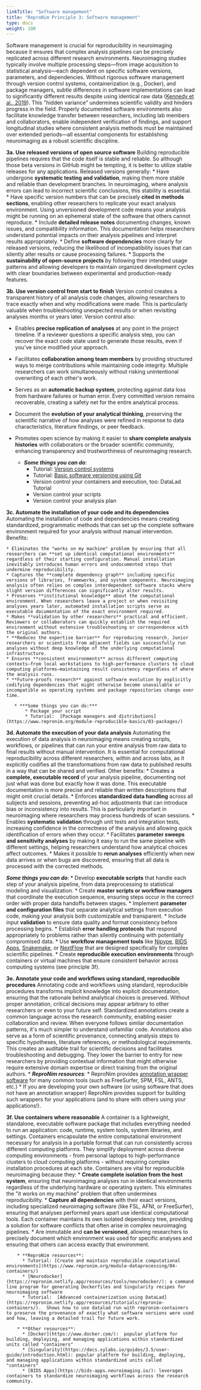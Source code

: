 ```yaml
---
linkTitle: "Software management"
title: "ReproNim Principle 3: Software management"
type: docs
weight: 100
---
```


Software management is crucial for reproducibility in neuroimaging because it ensures that complex analysis pipelines can be precisely replicated across different research environments. Neuroimaging studies typically involve multiple processing steps—from image acquisition to statistical analysis—each dependent on specific software versions, parameters, and dependencies. Without rigorous software management through version control systems, containerization (e.g., Docker), and package managers, subtle differences in software implementations can lead to significantly different results despite using identical raw data ([Kennedy et al., 2019](https://www.frontiersin.org/journals/neuroinformatics/articles/10.3389/fninf.2019.00001/full)). This "hidden variance" undermines scientific validity and hinders progress in the field. Properly documented software environments also facilitate knowledge transfer between researchers, including lab members and collaborators, enable independent verification of findings, and support longitudinal studies where consistent analysis methods must be maintained over extended periods—all essential components for establishing neuroimaging as a robust scientific discipline.

**3a. Use released versions of open source software**
   Building reproducible pipelines requires that the code itself is stable and reliable.  So although those beta versions in GitHub might be tempting, it is better to utilize stable releases for any applications.  Released versions generally:
    * Have undergone **systematic testing and validation**, making them more stable and reliable than development branches. In neuroimaging, where analysis errors can lead to incorrect scientific conclusions, this stability is essential.
    * Have specific version numbers that can be precisely **cited in methods sections**, enabling other researchers to replicate your exact analysis environment. Using unversioned development code means your analysis might be running on an ephemeral state of the software that others cannot reproduce.
    * Include **detailed release notes** documenting changes, known issues, and compatibility information. This documentation helps researchers understand potential impacts on their analysis pipelines and interpret results appropriately.
    * Define **software dependencies** more clearly for released versions, reducing the likelihood of incompatibility issues that can silently alter results or cause processing failures.
    * Supports the **sustainability of open-source projects** by following their intended usage patterns and allowing developers to maintain organized development cycles with clear boundaries between experimental and production-ready features.

**3b. Use version control from start to finish**
   Version control creates a transparent history of all analysis code changes, allowing researchers to trace exactly when and why modifications were made. This is particularly valuable when troubleshooting unexpected results or when revisiting analyses months or years later.  Version control also:

   * Enables **precise replication of analyses** at any point in the project timeline. If a reviewer questions a specific analysis step, you can recover the exact code state used to generate those results, even if you've since modified your approach.
   * Facilitates **collaboration among team members** by providing structured ways to merge contributions while maintaining code integrity. Multiple researchers can work simultaneously without risking unintentional overwriting of each other's work.
   * Serves as an **automatic backup system**, protecting against data loss from hardware failures or human error. Every committed version remains recoverable, creating a safety net for the entire analytical process.
   * Document the **evolution of your analytical thinking**, preserving the scientific narrative of how analyses were refined in response to data characteristics, literature findings, or peer feedback.
   * Promotes open science by making it easier to **share complete analysis histories** with collaborators or the broader scientific community, enhancing transparency and trustworthiness of neuroimaging research.

      * ***Some things you can do***:
        * Tutorial:  [Version control systems](https://www.repronim.org/module-reproducible-basics/02-vcs/)
        * Tutorial: [Basic software versioning using Git](/resources/tutorials/git/)
        * Version control your containers and execution, too: DataLad Tutorial
        * Version control your scripts
        * Version control your analysis plan

**3c. Automate the installation of your code and its dependencies**
   Automating the installation of code and dependencies means creating standardized, programmatic methods that can set up the complete software environment required for your analysis without manual intervention.  Benefits:

    * Eliminates the "works on my machine" problem by ensuring that all researchers can **set up identical computational environments** regardless of their starting configuration. Manual installation inevitably introduces human errors and undocumented steps that undermine reproducibility.
    * Captures the **complete dependency graph** including specific versions of libraries, frameworks, and system components. Neuroimaging analysis often relies on complex interdependent software stacks where slight version differences can significantly alter results.
    * Preserves **institutional knowledge** about the computational environment. When researchers leave a project or when revisiting analyses years later, automated installation scripts serve as executable documentation of the exact environment required.
    * Makes **validation by other researchers** practical and efficient. Reviewers or collaborators can quickly establish the required environment without extensive troubleshooting or correspondence with the original authors.
    * **Reduces the expertise barrier** for reproducing research. Junior researchers or scientists from adjacent fields can successfully run analyses without deep knowledge of the underlying computational infrastructure.
    * Ensures **consistent environments** across different computing contexts—from local workstations to high-performance clusters to cloud computing platforms—maintaining result consistency regardless of where the analysis runs.
    * **Future-proofs research** against software evolution by explicitly codifying dependencies that might otherwise become unavailable or incompatible as operating systems and package repositories change over time.

       * ***Some things you can do:***
           * Package your script
           * Tutorial:  [Package managers and distributions](https://www.repronim.org/module-reproducible-basics/03-packages/)

**3d. Automate the execution of your data analysis**
   Automating the execution of data analysis in neuroimaging means creating scripts, workflows, or pipelines that can run your entire analysis from raw data to final results without manual intervention.  It is essential for computational reproducibility across different researchers, within and across labs, as it explicitly codifies all the transformations from raw data to published results in a way that can be shared and verified. Other benefits:
    * Creates a **complete, executable record** of your analysis pipeline, documenting not just what was done but exactly how it was done. This executable documentation is more precise and reliable than written descriptions that might omit crucial details.
    * Enforces **standardized data handling** across all subjects and sessions, preventing ad-hoc adjustments that can introduce bias or inconsistency into results. This is particularly important in neuroimaging where researchers may process hundreds of scan sessions.
    * Enables **systematic validation** through unit tests and integration tests, increasing confidence in the correctness of the analysis and allowing quick identification of errors when they occur.
    * Facilitates **parameter sweeps and sensitivity analyses** by making it easy to run the same pipeline with different settings, helping researchers understand how analytical choices affect outcomes.
    * Makes it possible to **rerun analyses** efficiently when new data arrives or when bugs are discovered, ensuring that all data is processed with the corrected methods.

   ***Some things you can do***:
    * Develop **executable scripts** that handle each step of your analysis pipeline, from data preprocessing to statistical modeling and visualization.
    * Create **master scripts or workflow managers** that coordinate the execution sequence, ensuring steps occur in the correct order with proper data handoffs between stages.
    * Implement **parameter and configuration files** that separate analytical settings from execution code, making your analysis both customizable and transparent.
    * Include input **validation** to ensure data quality and format consistency before processing begins.
    * Establish **error handling protocols** that respond appropriately to problems rather than silently continuing with potentially compromised data.
    * Use **workflow management tools** like [Nipype](https://nipype.readthedocs.io/en/latest/), [BIDS Apps](https://bids-apps.neuroimaging.io/), [Snakemake](https://snakemake.github.io/), or [NextFlow](https://training.nextflow.io/latest/) that are designed specifically for complex scientific pipelines.
    * Create **reproducible execution environments** through containers or virtual machines that ensure consistent behavior across computing systems (see principle 3f).

**3e. Annotate your code and workflows using standard, reproducible procedures**
   Annotating code and workflows using standard, reproducible procedures transforms implicit knowledge into explicit documentation, ensuring that the rationale behind analytical choices is preserved. Without proper annotation, critical decisions may appear arbitrary to other researchers or even to your future self. Standardized annotations create a common language across the research community, enabling easier collaboration and review. When everyone follows similar documentation patterns, it's much simpler to understand unfamiliar code.  Annotations also serve as a form of scientific provenance, connecting analysis steps to specific hypotheses, literature references, or methodological requirements. This creates an auditable trail for scientific decisions and facilitates troubleshooting and debugging. They lower the barrier to entry for new researchers by providing contextual information that might otherwise require extensive domain expertise or direct training from the original authors.
    * ***ReproNim resources***:
      * ReproNim provides [annotation wrapper software](https://repronim.org/resources/tools/#additional-associated-tools) for many common tools (such as FreeSurfer, SPM, FSL, ANTS, etc.)
      * If you are developing your own software (or using software that does not have an annotation wrapper) ReproNim provides support for building such wrappers for your applications (and to share with others using your applications\!).


**3f. Use containers where reasonable**
   A container is a lightweight, standalone, executable software package that includes everything needed to run an application: code, runtime, system tools, system libraries, and settings. Containers encapsulate the entire computational environment necessary for analysis in a portable format that can run consistently across different computing platforms. They simplify deployment across diverse computing environments \- from personal laptops to high-performance clusters to cloud computing platforms \- without requiring complex installation procedures at each site. Containers are vital for reproducible neuroimaging because they:
    * **Create complete isolation from the host system**, ensuring that neuroimaging analyses run in identical environments regardless of the underlying hardware or operating system. This eliminates the "it works on my machine" problem that often undermines reproducibility.
    * **Capture all dependencies** with their exact versions, including specialized neuroimaging software (like FSL, AFNI, or FreeSurfer), ensuring that analyses performed years apart use identical computational tools. Each container maintains its own isolated dependency tree, providing a solution for software conflicts that often arise in complex neuroimaging pipelines.
    * Are immutable and **can be versioned**, allowing researchers to precisely document which environment was used for specific analyses and ensuring that others can access exactly that environment.

        * **ReproNim resources**:
          * Tutorial: [Create and maintain reproducible computational environments](https://www.repronim.org/module-dataprocessing/04-containers/)
          * [Neurodocker](https://repronim.netlify.app/resources/tools/neurodocker/): a command line program for generating Dockerfiles and Singularity recipes for neuroimaging software
          * Tutorial:  [Advanced containerization using DataLad](https://repronim.netlify.app/resources/tutorials/repronim-containers/).  Shows how to use datalad run with repronim-containers to preserve the provenance of exactly what software versions were used and how, leaving a detailed trail for future work.

        * **Other resources**:
          * [Docker](https://www.docker.com/):  popular platform for building, deploying, and managing applications within standardized units called "containers"
          * [Singularity](https://docs.sylabs.io/guides/3.5/user-guide/introduction.html): popular platform for building, deploying, and managing applications within standardized units called "containers"
          * [BIDS Apps](https://bids-apps.neuroimaging.io/): leverages containers to standardize neuroimaging workflows across the research community.

